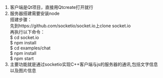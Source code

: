 1. 客户端是Qt项目，直接用Qtcreate打开就行
2. 服务器搭建需要安装node
    </br>搭建步骤：
    </br>先到https://github.com/socketio/socket.io上clone socket.io
    </br>再执行以下命令：
        </br>$ cd socket.io
        </br>$ npm install
        </br>$ cd examples/chat
        </br>$ npm install
        </br>$ npm start
3. 主要功能就是通过socketio实现C++客户端与js的服务器的通讯,包括文字信息以及图片信息
